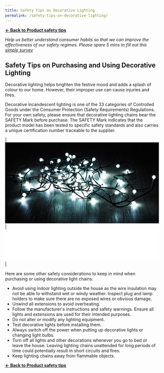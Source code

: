 ```yaml
---
title: Safety Tips on Decorative Lighting
permalink: /safety-tips-on-decorative-lighting/
---
```

**[&#8592; Back to Product safety tips](/consumers/product-safety-tips/electronics-and-appliances)**

*Help us better understand consumer habits so that we can improve the effectiveness of our safety regimes. Please spare 5 mins to fill out this [simple survey](https://form.gov.sg/63a160c3cf15ee00129a4ab4)*

## Safety Tips on Purchasing and Using Decorative Lighting
Decorative lighting helps brighten the festive mood and adds a splash of colour to our home. However, their improper use can cause injuries and fires.

Decorative incandescent lighting is one of the 33 categories of Controlled Goods under the Consumer Protection (Safety Requirements) Regulations. For your own safety, please ensure that decorative lighting chains bear the SAFETY Mark before purchase. The SAFETY Mark indicates that the product model has been tested to specific safety standards and also carries a unique certification number traceable to the supplier.

|![deco lighting](/images/product-safety-tips/decorative-lighting.jpg)|![](/images/consumers/blankx2.png)|

Here are some other safety considerations to keep in mind when purchasing or using decorative light chains:
* Avoid using indoor lighting outside the house as the wire insulation may not be able to withstand wet or windy weather. Inspect plug and lamp holders to make sure there are no exposed wires or obvious damage.
* Unwind all extensions to avoid overheating.
* Follow the manufacturer's instructions and safety warnings. Ensure all lights and extensions are used for their intended purposes.
* Do not alter or modify any lighting equipment.
* Test decorative lights before installing them.
* Always switch off the power when putting up decorative lights or changing light bulbs.
* Turn off all lights and other decorations whenever you go to bed or leave the house. Leaving lighting chains unattended for long periods of time could potentially result in short circuits and fires.
* Keep lighting chains away from flammable objects.

**[&#8592; Back to Product safety tips](/consumers/product-safety-tips/electronics-and-appliances)**